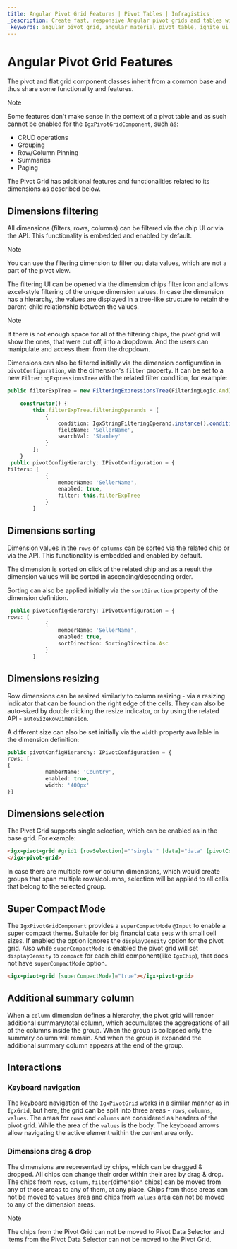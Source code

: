 ```yaml
---
title: Angular Pivot Grid Features | Pivot Tables | Infragistics
_description: Create fast, responsive Angular pivot grids and tables with Ignite UI for Angular. Perform complex data analysis via pivot data.
_keywords: angular pivot grid, angular material pivot table, ignite ui for angular, pivot grid features, pivot features
---
```


# Angular Pivot Grid Features

The pivot and flat grid component classes inherit from a common base and thus share some functionality and features.

>[!NOTE]
>Some features don't make sense in the context of a pivot table and as such cannot be enabled for the `IgxPivotGridComponent`, such as:
> - CRUD operations
> - Grouping 
> - Row/Column Pinning
> - Summaries 
> - Paging

The Pivot Grid has additional features and functionalities related to its dimensions as described below.

<code-view style="height: 530px" 
           data-demos-base-url="{environment:demosBaseUrl}" 
           iframe-src="{environment:demosBaseUrl}/pivot-grid/pivot-grid-features" alt="Angular Pivot Grid with Pivot Selector Example">
</code-view>

## Dimensions filtering

All dimensions (filters, rows, columns) can be filtered via the chip UI or via the API. This functionality is embedded and enabled by default.

>[!NOTE]
>You can use the filtering dimension to filter out data values, which are not a part of the pivot view.

The filtering UI can be opened via the dimension chips filter icon and allows excel-style filtering of the unique dimension values.
In case the dimension has a hierarchy, the values are displayed in a tree-like structure to retain the parent-child relationship between the values.

>[!NOTE]
>If there is not enough space for all of the filtering chips, the pivot grid will show the ones, that were cut off, into a dropdown. And the users can  manipulate and access them from the dropdown.

Dimensions can also be filtered initially via the dimension configuration in `pivotConfiguration`, via the dimension's `filter` property.
It can be set to a new `FilteringExpressionsTree` with the related filter condition, for example:

```typescript
public filterExpTree = new FilteringExpressionsTree(FilteringLogic.And);

    constructor() {
        this.filterExpTree.filteringOperands = [
            {
                condition: IgxStringFilteringOperand.instance().condition('equals'),
                fieldName: 'SellerName',
                searchVal: 'Stanley'
            }
        ];
    }
 public pivotConfigHierarchy: IPivotConfiguration = {
filters: [
            {
                memberName: 'SellerName',
                enabled: true,
                filter: this.filterExpTree
            }
        ]
```

## Dimensions sorting

Dimension values in the `rows` or `columns` can be sorted via the related chip or via the API. This functionality is embedded and enabled by default.

The dimension is sorted on click of the related chip and as a result the dimension values will be sorted in ascending/descending order.

Sorting can also be applied initially via the `sortDirection` property of the dimension definition.

```typescript
 public pivotConfigHierarchy: IPivotConfiguration = {
rows: [
            {
                memberName: 'SellerName',
                enabled: true,
                sortDirection: SortingDirection.Asc
            }
        ]
```

## Dimensions resizing

Row dimensions can be resized similarly to column resizing - via a resizing indicator that can be found on the right edge of the cells.
They can also be auto-sized by double clicking the resize indicator, or by using the related API - `autoSizeRowDimension`.

A different size can also be set initially via the `width` property available in the dimension definition:

```typescript
public pivotConfigHierarchy: IPivotConfiguration = {
rows: [
{
            memberName: 'Country',
            enabled: true,
            width: '400px'
}]
```

## Dimensions selection

The Pivot Grid supports single selection, which can be enabled as in the base grid. For example:

```html
<igx-pivot-grid #grid1 [rowSelection]="'single'" [data]="data" [pivotConfiguration]="pivotConfigHierarchy">
</igx-pivot-grid>
```

In case there are multiple row or column dimensions, which would create groups that span multiple rows/columns, selection will be applied to all cells that belong to the selected group.

## Super Compact Mode
The `IgxPivotGridComponent` provides a `superCompactMode` `@Input` to enable a super compact theme. Suitable for big financial data sets with small cell sizes. If enabled the option ignores the `displayDensity` option for the pivot grid. Also while `superCompactMode` is enabled the pivot grid will set `displayDensity` to `compact` for each child component(like `IgxChip`), that does not have `superCompactMode` option.
```html
<igx-pivot-grid [superCompactMode]="true"></igx-pivot-grid>
```

## Additional summary column

When a `column` dimension defines a hierarchy, the pivot grid will render additional summary/total column, which accumulates the aggregations of all of the columns inside the group. When the group is collapsed only the summary column will remain. And when the group is expanded the additional summary column appears at the end of the group.

## Interactions

### Keyboard navigation

The keyboard navigation of the `IgxPivotGrid` works in a similar manner as in `IgxGrid`, but here, the grid can be split into three areas - `rows`, `columns`, `values`. The areas for `rows` and `columns` are considered as headers of the pivot grid. While the area of the `values` is the body.
The keyboard arrows allow navigating the active element within the current area only.

### Dimensions drag & drop
The dimensions are represented by chips, which can be dragged & dropped.
All chips can change their order within their area by drag & drop.
The chips from `rows`, `column`, `filter`(dimension chips) can be moved from any of those areas to any of them, at any place.
Chips from those areas can not be moved to `values` area and chips from `values` area can not be moved to any of the dimension areas.

>[!NOTE]
>The chips from the Pivot Grid can not be moved to Pivot Data Selector and items from the Pivot Data Selector can not be moved to the Pivot Grid.

